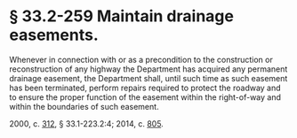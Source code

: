 # § 33.2-259 Maintain drainage easements.

<p>Whenever in connection with or as a precondition to the construction or reconstruction of any highway the Department has acquired any permanent drainage easement, the Department shall, until such time as such easement has been terminated, perform repairs required to protect the roadway and to ensure the proper function of the easement within the right-of-way and within the boundaries of such easement.</p><p>2000, c. <a href='http://lis.virginia.gov/cgi-bin/legp604.exe?001+ful+CHAP0312'>312</a>, § 33.1-223.2:4; 2014, c. <a href='http://lis.virginia.gov/cgi-bin/legp604.exe?141+ful+CHAP0805'>805</a>.</p>